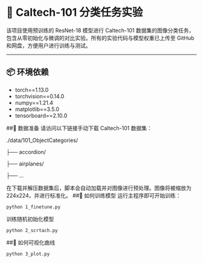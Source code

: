 # 🧠 Caltech-101 分类任务实验

该项目使用预训练的 ResNet-18 模型进行 Caltech-101 数据集的图像分类任务，包含从零初始化与微调的对比实验。所有的实验代码与模型权重已上传至 GitHub 和网盘，方便用户进行训练与测试。


---

## 📦 环境依赖

- torch==1.13.0
- torchvision==0.14.0
- numpy==1.21.4 
- matplotlib==3.5.0 
- tensorboard==2.10.0

##📁 数据准备
请访问以下链接手动下载 Caltech-101 数据集：

./data/101_ObjectCategories/

├── accordion/

├── airplanes/

├── ...

在下载并解压数据集后，脚本会自动加载并对图像进行预处理。图像将被缩放为 224x224，并进行标准化。
##🚀 如何训练模型
运行主程序即可开始训练：
```
python 1_finetune.py
```
训练随机初始化模型
```
python 2_scrtach.py
```
##🧪 如何可视化曲线

```
python 3_plot.py
```

